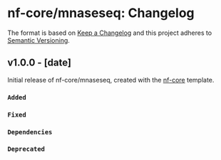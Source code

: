 # nf-core/mnaseseq: Changelog

The format is based on [Keep a Changelog](https://keepachangelog.com/en/1.0.0/)
and this project adheres to [Semantic Versioning](https://semver.org/spec/v2.0.0.html).

## v1.0.0 - [date]

Initial release of nf-core/mnaseseq, created with the [nf-core](https://nf-co.re/) template.

### `Added`

### `Fixed`

### `Dependencies`

### `Deprecated`
